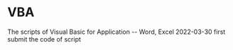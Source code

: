 # VBA
The scripts of Visual Basic for Application -- Word, Excel
2022-03-30 first submit the code of script